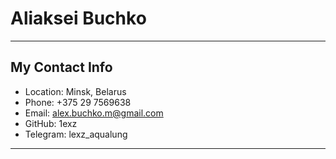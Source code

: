 # Aliaksei Buchko
---
## My Contact Info
   * Location: Minsk, Belarus
   * Phone: +375 29 7569638
   * Email: alex.buchko.m@gmail.com
   * GitHub: 1exz
   * Telegram: lexz_aqualung
---